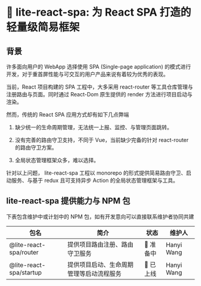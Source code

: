# 🚀 lite-react-spa: 为 React SPA 打造的轻量级简易框架

## 背景

许多面向用户的 WebApp 选择使用 SPA (Single-page application) 的模式进行开发，对于重首屏性能与可交互的用户产品来说有着较为优秀的表现。

当前，React 项目构建的 SPA 工程中，大多采用 react-router 等工具仓库管理与注册路由与页面。同时通过 React-Dom 原生提供的 render 方法进行项目启动与渲染。

然而，传统的 React SPA 应用方式却有如下几点弊端

1. 缺少统一的生命周期管理，无法统一上报、监控、与管理页面跳转。

2. 没有完善的路由守卫支持，不同于 Vue，当前缺少完备的针对 react-router 的路由守卫方案。

3. 全局状态管理框架众多，难以选择。

针对以上问题， lite-react-spa 工程以 monorepo 的形式提供简易路由守卫、启动服务、与基于 redux 且可支持异步 Action 的全局状态管理框架与工具。

## lite-react-spa 提供能力与 NPM 包

下表包含维护中或计划中的 NPM 包，如有开发意向可以直接联系维护者协同共建

| 包名                          | 简介                                                   | 状态        | 维护人             |
| ----------------------------- | ------------------------------------------------------ | ----------- | ------------------ |
| @lite-react-spa/router  | 提供项目路由注册、路由守卫服务                         | 🚀 准备中   | Hanyi Wang          |
| @lite-react-spa/startup | 提供项目启动、生命周期管理等启动流程服务               | 🚀 已上线   | Hanyi Wang          |
